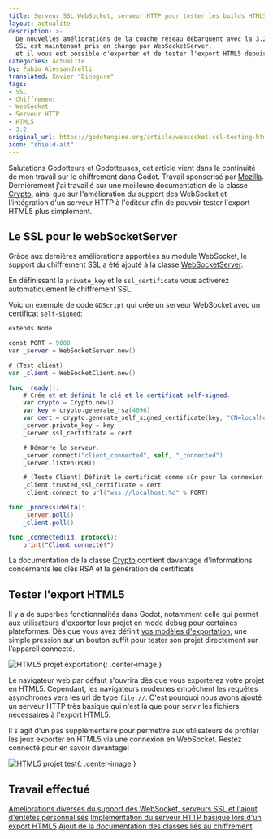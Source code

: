 ```yaml
---
title: Serveur SSL WebSocket, serveur HTTP pour tester les builds HTML5
layout: actualite
description: >-
  De nouvelles améliorations de la couche réseau débarquent avec la 3.2.
  SSL est maintenant pris en charge par WebSocketServer,
  et il vous est possible d'exporter et de tester l'export HTML5 depuis l'éditeur avec un simple clic.
categories: actualite
by: Fabio Alessandrelli 
translated: Xavier "Binogure"
tags:
- SSL
- Chiffrement
- WebSocket
- Serveur HTTP
- HTML5
- 3.2
original_url: https://godotengine.org/article/websocket-ssl-testing-html5-export
icon: "shield-alt"
---
```

Salutations Godotteurs et Godotteuses, cet article vient dans la continuïté de mon travail sur le chiffrement dans Godot.
Travail sponsorisé par [Mozilla](https://godotengine.org/article/godot-engine-awarded-50000-mozilla-open-source-support-program).
Dernièrement j'ai travaillé sur une meilleure documentation de la classe [Crypto](http://docs.godotengine.org/en/latest/classes/class_crypto.html),
ainsi que sur l'amélioration du support des WebSocket et l'intégration d'un serveur HTTP à l'éditeur afin de pouvoir tester l'export HTML5 plus simplement.

## Le SSL pour le webSocketServer

Gràce aux dernières améliorations apportées au module WebSocket, le support du chiffrement SSL a été ajouté à la classe [WebSocketServer](http://docs.godotengine.org/en/latest/classes/class_websocketserver.html).

En définissant la `private_key` et le `ssl_certificate` vous activerez automatiquement le chiffrement SSL.

Voic un exemple de code `GDScript` qui crée un serveur WebSocket avec un certificat `self-signed`:

```swift
extends Node

const PORT = 9080
var _server = WebSocketServer.new()

# (Test client)
var _client = WebSocketClient.new()

func _ready():
    # Crée et et définit la clé et le certificat self-signed.
    var crypto = Crypto.new()
    var key = crypto.generate_rsa(4096)
    var cert = crypto.generate_self_signed_certificate(key, "CN=localhost,O=myorganisation,C=IT")
    _server.private_key = key
    _server.ssl_certificate = cert

    # Démarre le serveur.
    _server.connect("client_connected", self, "_connected")
    _server.listen(PORT)

    # (Teste Client) Définit le certificat comme sûr pour la connexion.
    _client.trusted_ssl_certificate = cert
    _client.connect_to_url("wss://localhost:%d" % PORT)

func _process(delta):
    _server.poll()
    _client.poll()

func _connected(id, protocol):
    print("Client connecté!")
```

La documentation de la classe [Crypto](http://docs.godotengine.org/en/latest/classes/class_crypto.html) contient davantage d'informations concernants les clés RSA et la génération de certificats

## Tester l'export HTML5

Il y a de superbes fonctionnalités dans Godot, notamment celle qui permet aux utilisateurs d'exporter leur projet en mode debug pour certaines plateformes.
Dès que vous avez définit [vos modèles d'exportation](https://docs.godotengine.org/en/latest/getting_started/workflow/export/exporting_projects.html), une simple pression sur un bouton suffit pour tester son projet directement sur l'appareil connecté.

![HTML5 projet exportation](https://godotengine.org/storage/app/uploads/public/5de/044/edb/5de044edb1159008949448.png){: .center-image }

Le navigateur web par défaut s'ouvrira dès que vous exporterez votre projet en HTML5. Cependant, les navigateurs modernes empêchent les requêtes asynchrones vers les url de type `file://`. C'est pourquoi nous avons ajouté un serveur HTTP très basique qui n'est là que pour servir les fichiers nécessaires à l'export HTML5.

Il s'agit d'un pas supplémentaire pour permettre aux utilisateurs de profiler les jeux exporter en HTML5 via une connexion en WebSocket.
Restez connecté pour en savoir davantage!

![HTML5 projet test](https://godotengine.org/storage/app/uploads/public/5de/045/0f1/5de0450f18d4a943481630.png){: .center-image }

## Travail effectué

[Ameliorations diverses du support des WebSocket, serveurs SSL et l'ajout d'entêtes personnalisés](https://github.com/godotengine/godot/pull/32683)
[Implementation du serveur HTTP basique lors d'un export HTML5](https://github.com/godotengine/godot/pull/33001)
[Ajout de la documentation des classes liés au chiffrement](https://github.com/godotengine/godot/pull/32285)

